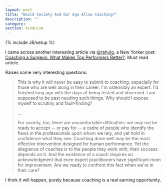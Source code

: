 ```yaml
---
layout: post
title: "Would Society And Our Ego Allow Coaching?"
description: ""
category:
section: hinduism
---
```

{% include JB/setup %}

I came across another interesting article via
[@rahulg](https://twitter.com/rahulg), a New Yorker post: [Coaching a Surgeon:
What Makes Top Performers
Better?](http://www.newyorker.com/reporting/2011/10/03/111003fa_fact_gawande?currentPage=all).
Must read article.

Raises some very interesting questions:

> This is why it will never be easy to submit to coaching, especially for those
> who are well along in their career. I'm ostensibly an expert.  I'd finished
> long ago with the days of being tested and observed. I am supposed to be past
> needing such things. Why should I expose myself to scrutiny and
> fault-finding?
>
> ...
>
> For society, too, there are uncomfortable difficulties: we may not be ready
> to accept -- or pay for -- a cadre of people who identify the flaws in the
> professionals upon whom we rely, and yet hold in confidence what they see.
> Coaching done well may be the most effective intervention designed for human
> performance. Yet the allegiance of coaches is to the people they work with;
> their success depends on it. And the existence of a coach requires an
> acknowledgment that even expert practitioners have significant room for
> improvement. Are we ready to confront this fact when we're in their care?

I think it will happen, purely because coaching is a real earning opportunity.
